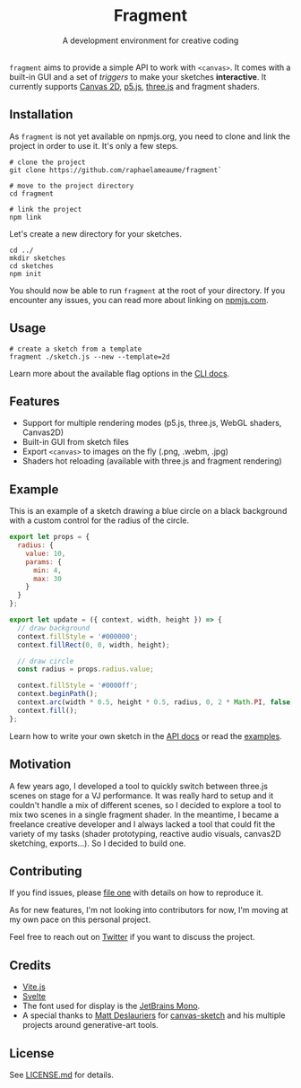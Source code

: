 <h1 align="center">Fragment</h1>
<div align="center">A development environment for creative coding</div>
<br>

`fragment` aims to provide a simple API to work with `<canvas>`. It comes with a built-in GUI and a set of *triggers* to make your sketches **interactive**.
It currently supports [Canvas 2D](https://developer.mozilla.org/en-US/docs/Web/API/Canvas_API), [p5.js](https://github.com/processing/p5.js/), [three.js](https://github.com/mrdoob/three.js/) and fragment shaders.

## Installation

As `fragment` is not yet available on npmjs.org, you need to clone and link the project in order to use it. It's only a few steps.

```
# clone the project
git clone https://github.com/raphaelameaume/fragment`

# move to the project directory
cd fragment

# link the project
npm link
``` 

Let's create a new directory for your sketches.

```
cd ../
mkdir sketches
cd sketches
npm init
```

You should now be able to run `fragment` at the root of your directory. If you encounter any issues, you can read more about linking on [npmjs.com](https://docs.npmjs.com/cli/v8/commands/npm-link).

## Usage

```
# create a sketch from a template
fragment ./sketch.js --new --template=2d
```

Learn more about the available flag options in the [CLI docs](./docs/API.md#cli).

## Features

- Support for multiple rendering modes (p5.js, three.js, WebGL shaders, Canvas2D)
- Built-in GUI from sketch files
- Export `<canvas>` to images on the fly (.png, .webm, .jpg)
- Shaders hot reloading (available with three.js and fragment rendering)

## Example

This is an example of a sketch drawing a blue circle on a black background with a custom control for the radius of the circle.

```js
export let props = {
  radius: {
    value: 10,
    params: {
      min: 4,
      max: 30
    }
  }
};

export let update = ({ context, width, height }) => {
  // draw background
  context.fillStyle = '#000000';
  context.fillRect(0, 0, width, height);

  // draw circle
  const radius = props.radius.value;

  context.fillStyle = '#0000ff';
  context.beginPath();
  context.arc(width * 0.5, height * 0.5, radius, 0, 2 * Math.PI, false);
  context.fill();
};
```

Learn how to write your own sketch in the [API docs](./docs/API.md#sketch) or read the [examples](./examples/).

## Motivation

A few years ago, I developed a tool to quickly switch between three.js scenes on stage for a VJ performance. It was really hard to setup and it couldn't handle a mix of different scenes, so I decided to explore a tool to mix two scenes in a single fragment shader. In the meantime, I became a freelance creative developer and I always lacked a tool that could fit the variety of my tasks (shader prototyping, reactive audio visuals, canvas2D sketching, exports...). 
So I decided to build one.

## Contributing

If you find issues, please [file one](https://github.com/raphaelameaume/fragment/issues) with details on how to reproduce it.

As for new features, I'm not looking into contributors for now, I'm moving at my own pace on this personal project.

Feel free to reach out on [Twitter](https://twitter.com/raphaelameaume) if you want to discuss the project.

## Credits

- [Vite.js](https://vitejs.dev/)
- [Svelte](https://svelte.dev/)
- The font used for display is the [JetBrains Mono](https://www.jetbrains.com/lp/mono/).
- A special thanks to [Matt Deslauriers](https://www.mattdesl.com/) for [canvas-sketch](https://github.com/mattdesl/canvas-sketch) and his multiple projects around generative-art tools.

## License

See [LICENSE.md](./LICENSE.md) for details.
